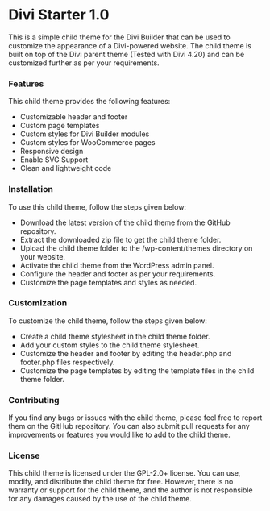 # Divi Starter 1.0

This is a simple child theme for the Divi Builder that can be used to customize the appearance of a Divi-powered website. The child theme is built on top of the Divi parent theme (Tested with Divi 4.20) and can be customized further as per your requirements.

### Features
This child theme provides the following features:

- Customizable header and footer
- Custom page templates
- Custom styles for Divi Builder modules
- Custom styles for WooCommerce pages
- Responsive design
- Enable SVG Support
- Clean and lightweight code

### Installation
To use this child theme, follow the steps given below:

- Download the latest version of the child theme from the GitHub repository.
- Extract the downloaded zip file to get the child theme folder.
- Upload the child theme folder to the /wp-content/themes directory on your website.
- Activate the child theme from the WordPress admin panel.
- Configure the header and footer as per your requirements.
- Customize the page templates and styles as needed.

### Customization
To customize the child theme, follow the steps given below:

- Create a child theme stylesheet in the child theme folder.
- Add your custom styles to the child theme stylesheet.
- Customize the header and footer by editing the header.php and footer.php files respectively.
- Customize the page templates by editing the template files in the child theme folder.

### Contributing
If you find any bugs or issues with the child theme, please feel free to report them on the GitHub repository. You can also submit pull requests for any improvements or features you would like to add to the child theme.

### License
This child theme is licensed under the GPL-2.0+ license. You can use, modify, and distribute the child theme for free. However, there is no warranty or support for the child theme, and the author is not responsible for any damages caused by the use of the child theme.